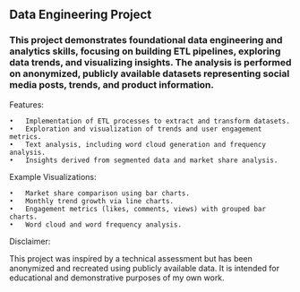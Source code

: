 ## Data Engineering Project

### This project demonstrates foundational data engineering and analytics skills, focusing on building ETL pipelines, exploring data trends, and visualizing insights. The analysis is performed on anonymized, publicly available datasets representing social media posts, trends, and product information.

Features:

	•	Implementation of ETL processes to extract and transform datasets.
	•	Exploration and visualization of trends and user engagement metrics.
	•	Text analysis, including word cloud generation and frequency analysis.
	•	Insights derived from segmented data and market share analysis.

Example Visualizations:

	•	Market share comparison using bar charts.
	•	Monthly trend growth via line charts.
	•	Engagement metrics (likes, comments, views) with grouped bar charts.
	•	Word cloud and word frequency analysis.

Disclaimer:

This project was inspired by a technical assessment but has been anonymized and recreated using publicly available data. It is intended for educational and demonstrative purposes of my own work.
